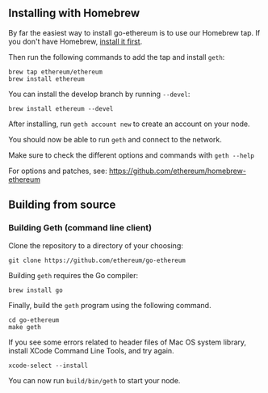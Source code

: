 ## Installing with Homebrew

By far the easiest way to install go-ethereum is to use our
Homebrew tap. If you don't have Homebrew, [install it first](http://brew.sh).

Then run the following commands to add the tap and install `geth`:

```shell
brew tap ethereum/ethereum
brew install ethereum
```

You can install the develop branch by running `--devel`:

```shell
brew install ethereum --devel
```

After installing, run `geth account new` to create an account on your node.

You should now be able to run `geth` and connect to the network.

Make sure to check the different options and commands with `geth --help`

For options and patches, see: https://github.com/ethereum/homebrew-ethereum

## Building from source

### Building Geth (command line client)

Clone the repository to a directory of your choosing:

```shell
git clone https://github.com/ethereum/go-ethereum
```

Building `geth` requires the Go compiler:

```shell
brew install go
```

Finally, build the `geth` program using the following command.
```shell
cd go-ethereum
make geth
```

If you see some errors related to header files of Mac OS system library, install XCode Command Line Tools, and try again.

```shell
xcode-select --install
```

You can now run `build/bin/geth` to start your node.
